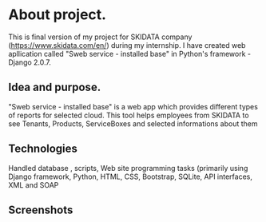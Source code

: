 # About project.
This is final version of my project for SKIDATA company (https://www.skidata.com/en/)  during my internship.
I have created web apllication called "Sweb service - installed base" in Python's framework - Django 2.0.7.
## Idea and purpose.
"Sweb service - installed base" is a web app which provides different types of reports for selected cloud. This tool helps employees from SKIDATA to see Tenants, Products, ServiceBoxes and selected informations about them
## Technologies
Handled database , scripts, Web site programming tasks (primarily using Django
framework, Python, HTML, CSS, Bootstrap, SQLite, API interfaces, XML and SOAP
## Screenshots
